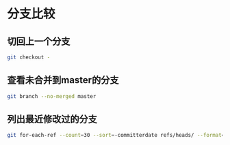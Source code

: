 # 分支比较

## 切回上一个分支

```sh
git checkout -
```

## 查看未合并到master的分支

```sh
git branch --no-merged master
```

## 列出最近修改过的分支

```sh
git for-each-ref --count=30 --sort=-committerdate refs/heads/ --format='%(refname:short)'%
```
